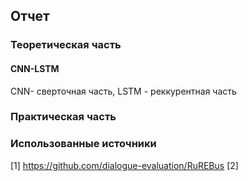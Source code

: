 ## Отчет
### Теоретическая часть
#### CNN-LSTM 
CNN- сверточная часть,
LSTM  - реккурентная часть
### Практическая часть
### Использованные источники
[1] https://github.com/dialogue-evaluation/RuREBus
[2] 
